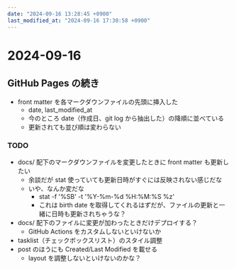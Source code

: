 ```yaml
---
date: "2024-09-16 13:28:45 +0900"
last_modified_at: "2024-09-16 17:30:58 +0900"
---
```


# 2024-09-16
## GitHub Pages の続き
- front matter を各マークダウンファイルの先頭に挿入した
  - date, last_modified_at
  - 今のところ date（作成日、git log から抽出した）の降順に並べている
  - 更新されても並び順は変わらない

### TODO
- docs/ 配下のマークダウンファイルを変更したときに front matter も更新したい
  - 余談だが stat 使っていても更新日時がすぐには反映されない感じだな
  - いや、なんか変だな
    - stat -f '%SB' -t '%Y-%m-%d %H:%M:%S %z' <filepath>
    - これは birth date を取得してくれるはずだが、ファイルの更新と一緒に日時も更新されちゃうな？
- docs/ 配下のファイルに変更が加わったときだけデプロイする？
  - GitHub Actions をカスタムしないといけないか
- tasklist（チェックボックスリスト）のスタイル調整
- post のほうにも Created/Last Modified を載せる
  - layout を調整しないといけないのかな？

